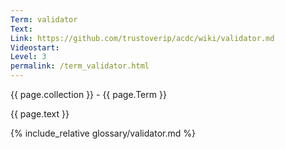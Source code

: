```yaml
---
Term: validator
Text: 
Link: https://github.com/trustoverip/acdc/wiki/validator.md
Videostart: 
Level: 3
permalink: /term_validator.html
---
```


{{ page.collection }} - {{ page.Term }}

   {{ page.text }}

{% include_relative glossary/validator.md %}

